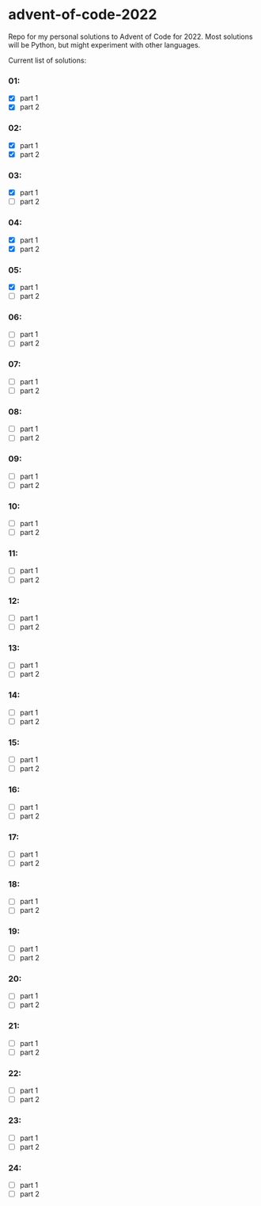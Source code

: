 # advent-of-code-2022
Repo for my personal solutions to Advent of Code for 2022. Most solutions will be Python, but might experiment with other languages.

Current list of solutions:
### 01:
- [X] part 1
- [X] part 2

### 02:
- [X] part 1
- [X] part 2

### 03:
- [X] part 1
- [ ] part 2

### 04:
- [X] part 1
- [X] part 2

### 05:
- [X] part 1
- [ ] part 2

### 06:
- [ ] part 1
- [ ] part 2

### 07:
- [ ] part 1
- [ ] part 2

### 08:
- [ ] part 1
- [ ] part 2

### 09:
- [ ] part 1
- [ ] part 2

### 10:
- [ ] part 1
- [ ] part 2

### 11:
- [ ] part 1
- [ ] part 2

### 12:
- [ ] part 1
- [ ] part 2

### 13:
- [ ] part 1
- [ ] part 2

### 14:
- [ ] part 1
- [ ] part 2

### 15:
- [ ] part 1
- [ ] part 2

### 16:
- [ ] part 1
- [ ] part 2

### 17:
- [ ] part 1
- [ ] part 2

### 18:
- [ ] part 1
- [ ] part 2

### 19:
- [ ] part 1
- [ ] part 2

### 20:
- [ ] part 1
- [ ] part 2

### 21:
- [ ] part 1
- [ ] part 2

### 22:
- [ ] part 1
- [ ] part 2

### 23:
- [ ] part 1
- [ ] part 2

### 24:
- [ ] part 1
- [ ] part 2